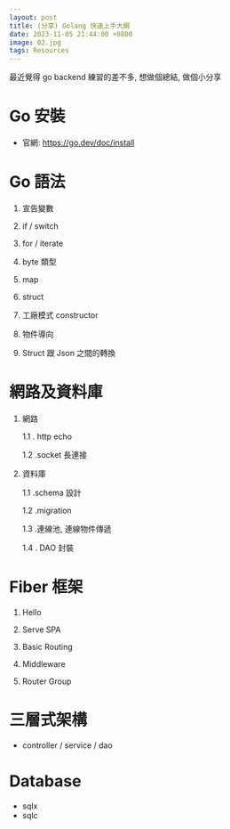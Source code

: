 ```yaml
---
layout: post
title: (分享) Golang 快速上手大綱
date: 2023-11-05 21:44:00 +0800
image: 02.jpg
tags: Resources
---
```


最近覺得 go backend 練習的差不多, 想做個總結, 做個小分享

# Go 安裝

- 官網: https://go.dev/doc/install

# Go 語法

1. 宣告變數

2. if / switch

3. for / iterate

4. byte 類型

5. map

6. struct

7. 工廠模式 constructor

8. 物件導向

9. Struct 跟 Json 之間的轉換

# 網路及資料庫

1. 網路

   1.1 . http echo

   1.2 .socket 長連接

2. 資料庫

   1.1 .schema 設計

   1.2 .migration

   1.3 .連線池, 連線物件傳遞

   1.4 . DAO 封裝

# Fiber 框架

1. Hello

2. Serve SPA

3. Basic Routing

4. Middleware

5. Router Group

# 三層式架構

- controller / service / dao

# Database

- sqlx
- sqlc
